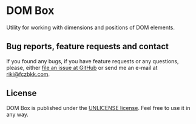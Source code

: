 # DOM Box

Utility for working with dimensions and positions of DOM elements.

## Bug reports, feature requests and contact

If you found any bugs, if you have feature requests or any questions, please, either [file an issue at GitHub](https://github.com/fczbkk/dom-box/issues) or send me an e-mail at [riki@fczbkk.com](mailto:riki@fczbkk.com).

## License

DOM Box is published under the [UNLICENSE license](https://github.com/fczbkk/dom-box/blob/master/UNLICENSE). Feel free to use it in any way.

